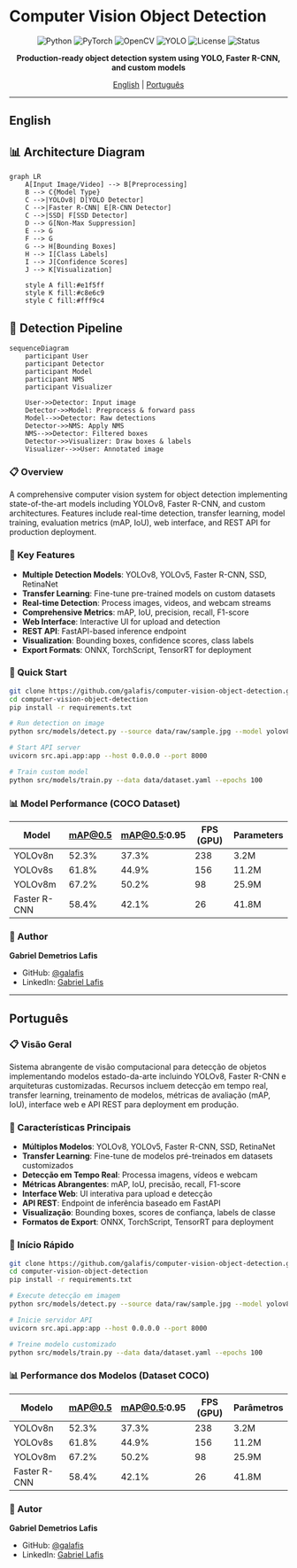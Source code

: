 # Computer Vision Object Detection

<div align="center">

![Python](https://img.shields.io/badge/python-3.9+-blue.svg)
![PyTorch](https://img.shields.io/badge/PyTorch-2.0+-ee4c2c.svg)
![OpenCV](https://img.shields.io/badge/OpenCV-4.8+-5C3EE8.svg)
![YOLO](https://img.shields.io/badge/YOLO-v8-00FFFF.svg)
![License](https://img.shields.io/badge/license-MIT-green.svg)
![Status](https://img.shields.io/badge/status-active-success.svg)

**Production-ready object detection system using YOLO, Faster R-CNN, and custom models**

[English](#english) | [Português](#português)

</div>

---

## English

## 📊 Architecture Diagram

```mermaid
graph LR
    A[Input Image/Video] --> B[Preprocessing]
    B --> C{Model Type}
    C -->|YOLOv8| D[YOLO Detector]
    C -->|Faster R-CNN| E[R-CNN Detector]
    C -->|SSD| F[SSD Detector]
    D --> G[Non-Max Suppression]
    E --> G
    F --> G
    G --> H[Bounding Boxes]
    H --> I[Class Labels]
    I --> J[Confidence Scores]
    J --> K[Visualization]
    
    style A fill:#e1f5ff
    style K fill:#c8e6c9
    style C fill:#fff9c4
```

## 🔄 Detection Pipeline

```mermaid
sequenceDiagram
    participant User
    participant Detector
    participant Model
    participant NMS
    participant Visualizer
    
    User->>Detector: Input image
    Detector->>Model: Preprocess & forward pass
    Model-->>Detector: Raw detections
    Detector->>NMS: Apply NMS
    NMS-->>Detector: Filtered boxes
    Detector->>Visualizer: Draw boxes & labels
    Visualizer-->>User: Annotated image
```



### 📋 Overview

A comprehensive computer vision system for object detection implementing state-of-the-art models including YOLOv8, Faster R-CNN, and custom architectures. Features include real-time detection, transfer learning, model training, evaluation metrics (mAP, IoU), web interface, and REST API for production deployment.

### 🎯 Key Features

- **Multiple Detection Models**: YOLOv8, YOLOv5, Faster R-CNN, SSD, RetinaNet
- **Transfer Learning**: Fine-tune pre-trained models on custom datasets
- **Real-time Detection**: Process images, videos, and webcam streams
- **Comprehensive Metrics**: mAP, IoU, precision, recall, F1-score
- **Web Interface**: Interactive UI for upload and detection
- **REST API**: FastAPI-based inference endpoint
- **Visualization**: Bounding boxes, confidence scores, class labels
- **Export Formats**: ONNX, TorchScript, TensorRT for deployment

### 🚀 Quick Start

```bash
git clone https://github.com/galafis/computer-vision-object-detection.git
cd computer-vision-object-detection
pip install -r requirements.txt

# Run detection on image
python src/models/detect.py --source data/raw/sample.jpg --model yolov8n

# Start API server
uvicorn src.api.app:app --host 0.0.0.0 --port 8000

# Train custom model
python src/models/train.py --data data/dataset.yaml --epochs 100
```

### 📊 Model Performance (COCO Dataset)

| Model | mAP@0.5 | mAP@0.5:0.95 | FPS (GPU) | Parameters |
|-------|---------|--------------|-----------|------------|
| YOLOv8n | 52.3% | 37.3% | 238 | 3.2M |
| YOLOv8s | 61.8% | 44.9% | 156 | 11.2M |
| YOLOv8m | 67.2% | 50.2% | 98 | 25.9M |
| Faster R-CNN | 58.4% | 42.1% | 26 | 41.8M |

### 👤 Author

**Gabriel Demetrios Lafis**
- GitHub: [@galafis](https://github.com/galafis)
- LinkedIn: [Gabriel Lafis](https://linkedin.com/in/gabriel-lafis)

---

## Português

### 📋 Visão Geral

Sistema abrangente de visão computacional para detecção de objetos implementando modelos estado-da-arte incluindo YOLOv8, Faster R-CNN e arquiteturas customizadas. Recursos incluem detecção em tempo real, transfer learning, treinamento de modelos, métricas de avaliação (mAP, IoU), interface web e API REST para deployment em produção.

### 🎯 Características Principais

- **Múltiplos Modelos**: YOLOv8, YOLOv5, Faster R-CNN, SSD, RetinaNet
- **Transfer Learning**: Fine-tune de modelos pré-treinados em datasets customizados
- **Detecção em Tempo Real**: Processa imagens, vídeos e webcam
- **Métricas Abrangentes**: mAP, IoU, precisão, recall, F1-score
- **Interface Web**: UI interativa para upload e detecção
- **API REST**: Endpoint de inferência baseado em FastAPI
- **Visualização**: Bounding boxes, scores de confiança, labels de classe
- **Formatos de Export**: ONNX, TorchScript, TensorRT para deployment

### 🚀 Início Rápido

```bash
git clone https://github.com/galafis/computer-vision-object-detection.git
cd computer-vision-object-detection
pip install -r requirements.txt

# Execute detecção em imagem
python src/models/detect.py --source data/raw/sample.jpg --model yolov8n

# Inicie servidor API
uvicorn src.api.app:app --host 0.0.0.0 --port 8000

# Treine modelo customizado
python src/models/train.py --data data/dataset.yaml --epochs 100
```

### 📊 Performance dos Modelos (Dataset COCO)

| Modelo | mAP@0.5 | mAP@0.5:0.95 | FPS (GPU) | Parâmetros |
|--------|---------|--------------|-----------|------------|
| YOLOv8n | 52.3% | 37.3% | 238 | 3.2M |
| YOLOv8s | 61.8% | 44.9% | 156 | 11.2M |
| YOLOv8m | 67.2% | 50.2% | 98 | 25.9M |
| Faster R-CNN | 58.4% | 42.1% | 26 | 41.8M |

### 👤 Autor

**Gabriel Demetrios Lafis**
- GitHub: [@galafis](https://github.com/galafis)
- LinkedIn: [Gabriel Lafis](https://linkedin.com/in/gabriel-lafis)
